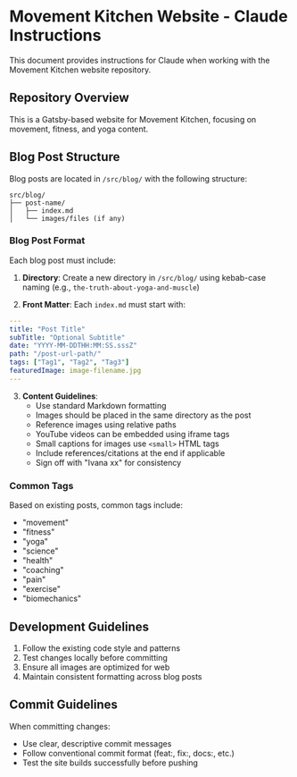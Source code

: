 # Movement Kitchen Website - Claude Instructions

This document provides instructions for Claude when working with the Movement Kitchen website repository.

## Repository Overview

This is a Gatsby-based website for Movement Kitchen, focusing on movement, fitness, and yoga content.

## Blog Post Structure

Blog posts are located in `/src/blog/` with the following structure:

```
src/blog/
├── post-name/
│   ├── index.md
│   └── images/files (if any)
```

### Blog Post Format

Each blog post must include:

1. **Directory**: Create a new directory in `/src/blog/` using kebab-case naming (e.g., `the-truth-about-yoga-and-muscle`)

2. **Front Matter**: Each `index.md` must start with:
```yaml
---
title: "Post Title"
subTitle: "Optional Subtitle"
date: "YYYY-MM-DDTHH:MM:SS.sssZ"
path: "/post-url-path/"
tags: ["Tag1", "Tag2", "Tag3"]
featuredImage: image-filename.jpg
---
```

3. **Content Guidelines**:
   - Use standard Markdown formatting
   - Images should be placed in the same directory as the post
   - Reference images using relative paths
   - YouTube videos can be embedded using iframe tags
   - Small captions for images use `<small>` HTML tags
   - Include references/citations at the end if applicable
   - Sign off with "Ivana xx" for consistency

### Common Tags

Based on existing posts, common tags include:
- "movement"
- "fitness"
- "yoga"
- "science"
- "health"
- "coaching"
- "pain"
- "exercise"
- "biomechanics"

## Development Guidelines

1. Follow the existing code style and patterns
2. Test changes locally before committing
3. Ensure all images are optimized for web
4. Maintain consistent formatting across blog posts

## Commit Guidelines

When committing changes:
- Use clear, descriptive commit messages
- Follow conventional commit format (feat:, fix:, docs:, etc.)
- Test the site builds successfully before pushing